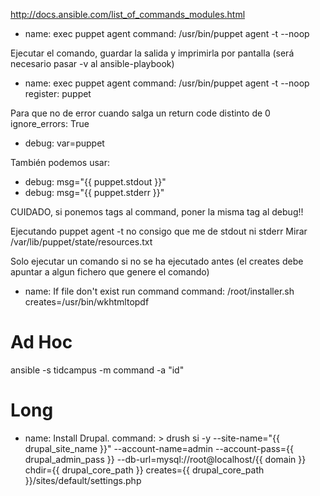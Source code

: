 http://docs.ansible.com/list_of_commands_modules.html

- name: exec puppet agent
  command: /usr/bin/puppet agent -t --noop


Ejecutar el comando, guardar la salida y imprimirla por pantalla (será necesario pasar -v al ansible-playbook)
- name: exec puppet agent
  command: /usr/bin/puppet agent -t --noop
  register: puppet

Para que no de error cuando salga un return code distinto de 0
ignore_errors: True


- debug: var=puppet

También podemos usar:
- debug: msg="{{ puppet.stdout }}"
- debug: msg="{{ puppet.stderr }}"

CUIDADO, si ponemos tags al command, poner la misma tag al debug!!

Ejecutando puppet agent -t no consigo que me de stdout ni stderr
Mirar /var/lib/puppet/state/resources.txt


Solo ejecutar un comando si no se ha ejecutado antes (el creates debe apuntar a algun fichero que genere el comando)
- name: If file don't exist run command
  command: /root/installer.sh creates=/usr/bin/wkhtmltopdf


# Ad Hoc
ansible -s tidcampus -m command -a "id"


# Long
- name: Install Drupal.
  command: >
    drush si -y
    --site-name="{{ drupal_site_name }}"
    --account-name=admin
    --account-pass={{ drupal_admin_pass }}
    --db-url=mysql://root@localhost/{{ domain }}
    chdir={{ drupal_core_path }}
    creates={{ drupal_core_path }}/sites/default/settings.php
